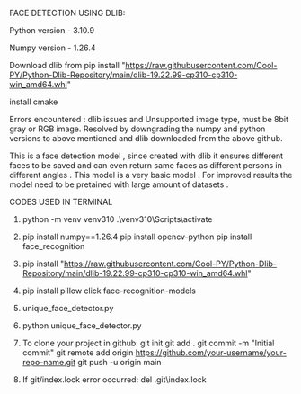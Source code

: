 FACE DETECTION USING DLIB:

Python version - 3.10.9

Numpy version - 1.26.4

Download dlib from pip install "https://raw.githubusercontent.com/Cool-PY/Python-Dlib-Repository/main/dlib-19.22.99-cp310-cp310-win_amd64.whl"

install cmake

Errors encountered : dlib issues and Unsupported image type, must be 8bit gray or RGB image. Resolved by downgrading the numpy and python versions to above mentioned and dlib downloaded from the above github. 

This is a face detection model , since created with dlib it ensures different faces to be saved  and can even return same faces as different persons in different angles . This model is a very basic model . For improved results the model need to be pretained with large amount of datasets . 

CODES USED IN TERMINAL 

1. python -m venv venv310
.\venv310\Scripts\activate


2. pip install numpy==1.26.4
pip install opencv-python
pip install face_recognition


3. pip install "https://raw.githubusercontent.com/Cool-PY/Python-Dlib-Repository/main/dlib-19.22.99-cp310-cp310-win_amd64.whl"

4. pip install pillow click face-recognition-models

5. unique_face_detector.py


6. python unique_face_detector.py


7. To clone your project in github:
  git init
  git add .
  git commit -m "Initial commit"
  git remote add origin https://github.com/your-username/your-repo-name.git
  git push -u origin main
 

8. If git/index.lock error occurred:
   del .git\index.lock




